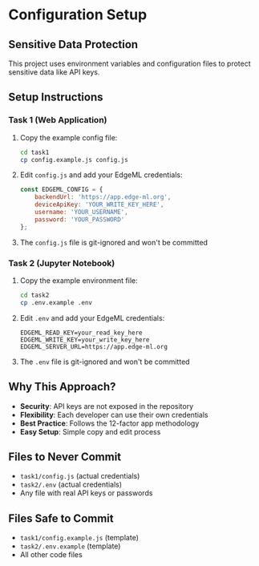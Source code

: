 # Configuration Setup

## Sensitive Data Protection

This project uses environment variables and configuration files to protect sensitive data like API keys.

## Setup Instructions

### Task 1 (Web Application)

1. Copy the example config file:
   ```bash
   cd task1
   cp config.example.js config.js
   ```

2. Edit `config.js` and add your EdgeML credentials:
   ```javascript
   const EDGEML_CONFIG = {
       backendUrl: 'https://app.edge-ml.org',
       deviceApiKey: 'YOUR_WRITE_KEY_HERE',
       username: 'YOUR_USERNAME',
       password: 'YOUR_PASSWORD'
   };
   ```

3. The `config.js` file is git-ignored and won't be committed

### Task 2 (Jupyter Notebook)

1. Copy the example environment file:
   ```bash
   cd task2
   cp .env.example .env
   ```

2. Edit `.env` and add your EdgeML credentials:
   ```
   EDGEML_READ_KEY=your_read_key_here
   EDGEML_WRITE_KEY=your_write_key_here
   EDGEML_SERVER_URL=https://app.edge-ml.org
   ```

3. The `.env` file is git-ignored and won't be committed

## Why This Approach?

- **Security**: API keys are not exposed in the repository
- **Flexibility**: Each developer can use their own credentials
- **Best Practice**: Follows the 12-factor app methodology
- **Easy Setup**: Simple copy and edit process

## Files to Never Commit

- `task1/config.js` (actual credentials)
- `task2/.env` (actual credentials)
- Any file with real API keys or passwords

## Files Safe to Commit

- `task1/config.example.js` (template)
- `task2/.env.example` (template)
- All other code files

